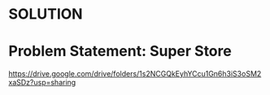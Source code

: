 # SOLUTION

# Problem Statement: Super Store
https://drive.google.com/drive/folders/1s2NCGQkEyhYCcu1Gn6h3iS3oSM2xaSDz?usp=sharing
